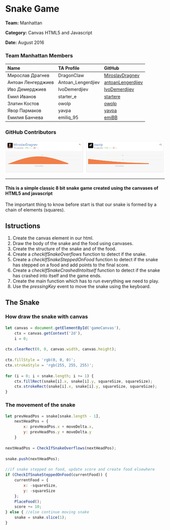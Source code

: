 # Snake Game

**Team:** Manhattan

**Category:** Canvas HTML5 and Javascript

**Date:** August 2016

### Team Manhattan Members

| Name					 | TA Profile			| GitHub													|
| :-------------------- | :-------------------- | :-------------------------------------------------------- |
| Мирослав Драгнев		| DragonClaw			| [MiroslavDragnev](https://github.com/MiroslavDragnev)		|
| Антоан Ленгерджиев	| Antoan_Lengerdjiev	| [antoanLengerdjiev](https://github.com/antoanLengerdjiev)	|
| Иво Демерджиев		| IvoDemerdjiev			| [IvoDemerdjiev](https://github.com/IvoDemerdjiev)			|
| Емил Иванов			| starter_e				| [startere](https://github.com/startere)					|
| Златин Костов			| owolp					| [owolp](https://github.com/owolp)							|
| Явор Пармаков			| yavpa					| [yavpa](https://github.com/yavpa)							|
| Емилия Банчева		| emiliq_95				| [emiBB](https://github.com/emiBB)							|


### GitHub Contributors

![](./Sources/contributors.png)

---

#### This is a simple classic 8 bit snake game created using the canvases of HTML5 and javascript

The important thing to know before start is that our snake is formed by a chain of elements (squares).

## Istructions

1. Create the canvas element in our html.
1. Draw the body of the snake and the food using canvases.
1. Create the structure of the snake and of the food.
1. Create a _checkIfSnakeOverflows_ function to detect if the snake.
1. Create a _checkIfSnakeSteppedOnFood_ function to detect if the snake has stepped on a food and add points to the final score.
1. Create a _checkIfSnakeCrashedIntoItself_ function to detect if the snake has crashed into itself and the game ends.
1. Create the main function which has to run everything we need to play.
1. Use the _pressingKey_ event to move the snake using the keyboard.

## The Snake

### How draw the snake with canvas

```js
let canvas = document.getElementById('gameCanvas'),
	ctx = canvas.getContext('2d'),
	i = 0;

ctx.clearRect(0, 0, canvas.width, canvas.height);

ctx.fillStyle = 'rgb(0, 0, 0)';
ctx.strokeStyle = 'rgb(255, 255, 255)';

for (i = 0; i < snake.length; i += 1) {
	ctx.fillRect(snake[i].x, snake[i].y, squareSize, squareSize);
	ctx.strokeRect(snake[i].x, snake[i].y, squareSize, squareSize);
}
```

### The movement of the snake

```js
let prevHeadPos = snake[snake.length - 1],
	nextHeadPos = {
		x: prevHeadPos.x + moveDelta.x,
		y: prevHeadPos.y + moveDelta.y
	}

nextHeadPos = CheckIfSnakeOverflows(nextHeadPos);

snake.push(nextHeadPos);

//if snake stepped on food, update score and create food elsewhere
if (CheckIfSnakeSteppedOnFood(currentFood)) {
	currentFood = {
		x: -squareSize,
		y: -squareSize
	};
	PlaceFood();
	score += 10;
} else { //else continue moving snake
	snake = snake.slice(1);
}
```